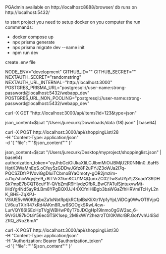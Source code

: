 PGAdmin available on http://localhost:8888/browser/
db runs on http://localhost:5432/

to start project you need to setup docker on you computer
the run commmands:

- docker compose up
- npx prisma generate
- npx prisma migrate dev --name init
- npm run dev

create .env file

NODE_ENV="development"
GITHUB_ID=""
GITHUB_SECRET=""
NEXTAUTH_SECRET="randomstring"
NEXTAUTH_URL_INTERNAL="http://localhost:3000"
POSTGRES_PRISMA_URL="postgresql://user-name:strong-password@localhost:5432/webapp_dev"
POSTGRES_URL_NON_POOLING="postgresql://user-name:strong-password@localhost:5432/webapp_dev"

curl -X GET "http://localhost:3000/api/items?id=123&type=json"

json_content=$(cat "/Users/jurecurk/Downloads/data (18).json" | base64)

curl -X POST http://localhost:3000/api/shoppingList/28 \
-H "Content-Type: application/json" \
-d '{
"file": "'"$json_content"'"
}'

json_content=$(cat "/Users/jurecurk/Desktop/myproject/shoppinglist.json" | base64)
authorization_token="eyJhbGciOiJkaXIiLCJlbmMiOiJBMjU2R0NNIn0..6aH5HptK3WaMnEqS.oCfeySzGDDwJGfz8F2uPYJZ3oWJa2I7q-PQCSZDfrP1VoviGgDluiTCbmoBYaOmoty-gOR2jmzim-aJ1q7shioWqvjEe9_r8lTVrX1kmKCU1MQQunxZC02TwSuUYpYj23oaoY39DHSk7mpE7bCQT8cuY1f-QVbZmjR9HlydzGfbR_BwCFATuISjntuxvwMt-IHdYg4Nd5ayRtLBm8YPgBQXUJ44XCfnIHiBgb3baWGaZfhHRVmiTcHyL2nK_BHE-ZqXPJ-V8iUE5vWi0K8gbxZa1xNbtRptjkRCfplBsKliXtr1Vp1yYpLViDCg0WwOT9VjpQLV6uuTXirR47xRd4AKm8R_w6SOOgkSRwL4cw-LurVQY86ISEoHpTVgjWBHwP6yT7bJDCgHp19lnmo0gGW2ac_6-9VrGU87kOtaY56ecGTSK1sep_2M8xWiY2hezrzTOI0KWcrBR.GotVvhU4iSdZRQ_zNoZ6mA"

curl -X POST http://localhost:3000/api/shoppingList/30 \
-H "Content-Type: application/json" \
-H "Authorization: Bearer $authorization_token" \
-d '{
  "file": "'"$json_content"'"
}'
